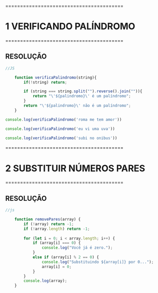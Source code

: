 ========================================
# 1 VERIFICANDO PALÍNDROMO
========================================

## RESOLUÇÃO

```js
//JS

    function verificaPalindromo(string){
        if(!string) return;

        if (string === string.split("").reverse().join("")){
            return "\'${palindromo}\' é um palíndromo";
        }
        return "\'${palindromo}\' não é um palíndromo";
    }

console.log(verificaPalindromo('roma me tem amor'))

console.log(verificaPalindromo('eu vi uma uva'))

console.log(verificaPalindromo('subi no onibus'))

```

========================================
# 2 SUBSTITUIR NÚMEROS PARES
========================================

## RESOLUÇÃO

```js
//js

    function removePares(array) {
        if (!array) return -1;
        if (!array.length) return -1;
        
        for (let i = 0; i < array.length; i++) {
            if (array[i] === 0) {
                console.log("Você já é zero.");
            }
            else if (array[i] % 2 == 0) {
                console.log("Substituindo ${array[i]} por 0...");
                array[i] = 0;
            }
        }
        console.log(array);
    }


```
